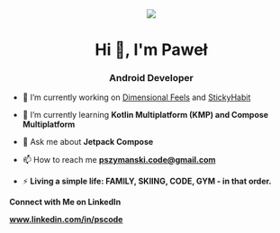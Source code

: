 <div align="center">
  <img src="https://github.com/Pablit0x/Pablit0x/assets/76017191/35d5c84c-7ea3-4123-8c62-fe26f9ae735d">
    <h1>Hi 👋, I'm Paweł</h1>
</div>

<h3 align="center">Android Developer</h3>

- 🔭 I’m currently working on [Dimensional Feels](https://github.com/Pablit0x/Dimensional-Feels) and [StickyHabit](https://github.com/Pablit0x/StickyHabit)

- 🌱 I’m currently learning **Kotlin Multiplatform (KMP) and Compose Multiplatform**

- 💬 Ask me about **Jetpack Compose**

- 📫 How to reach me **pszymanski.code@gmail.com**

- ⚡ **Living a simple life: FAMILY, SKIING, CODE, GYM - in that order.**


**Connect with Me on LinkedIn**

**www.linkedin.com/in/pscode**
